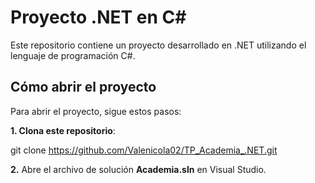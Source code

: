 # Proyecto .NET en C#

Este repositorio contiene un proyecto desarrollado en .NET utilizando el lenguaje de programación C#.

## Cómo abrir el proyecto

Para abrir el proyecto, sigue estos pasos:

**1. Clona este repositorio**:

  git clone https://github.com/Valenicola02/TP_Academia_.NET.git

**2.** Abre el archivo de solución **Academia.sln** en Visual Studio.
